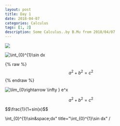 ```yaml
---
layout: post
title: Day 1
date: 2018-04-07
categories: Calculus
tags: [1, 2]
description: Some Calculus..by B.Mu from 2018/04/07
---
```

![](http://latex.codecogs.com/gif.latex?\\frac{1}{1+sin(x)})

<img src="http://latex.codecogs.com/gif.latex?\int_{0}^{1}\sin&space;dx" title="\int_{0}^{1}\sin dx" />

{% raw %}
  $$a^2 + b^2 = c^2$$
{% endraw %}

<img src="http://latex.codecogs.com/gif.latex?\lim_{0\rightarrow&space;\infty&space;}&space;e^x" title="\lim_{0\rightarrow \infty } e^x" />

$$a^2 + b^2 = c^2$$

$$\frac{1}{1+sin(x)$$

\int_{0}^{1}\sin&space;dx" title="\int_{0}^{1}\sin dx" /